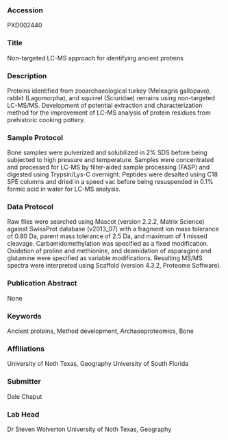 ### Accession
PXD002440

### Title
Non-targeted LC-MS approach for identifying ancient proteins

### Description
Proteins identified from zooarchaeological turkey (Meleagris gallopavo), rabbit (Lagomorpha), and squirrel (Sciuridae) remains using non-targeted LC-MS/MS.  Development of potential extraction and characterization method for the improvement of LC-MS analysis of protein residues  from prehistoric cooking pottery.

### Sample Protocol
Bone samples were pulverized and solubilized in 2% SDS before being subjected to high pressure and temperature.  Samples were concentrated and processed for LC-MS by filter-aided sample processing (FASP) and digested using Trypsin/Lys-C overnight.  Peptides were desalted using C18 SPE columns and dried in a speed vac before being resuspended in 0.1% formic acid in water for LC-MS analysis.

### Data Protocol
Raw files were searched using Mascot (version 2.2.2, Matrix Science) against SwissProt database (v2013_07) with a fragment ion mass tolerance of 0.80 Da, parent mass tolerance of 2.5 Da, and maximum of 1 missed cleavage.  Carbamidomethylation was specified as a fixed modification.  Oxidation of proline and methionine, and deamidation of asparagine and glutamine were specified as variable modifications.  Resulting MS/MS spectra were interpreted using Scaffold (version 4.3.2, Proteome Software).

### Publication Abstract
None

### Keywords
Ancient proteins, Method development, Archaeoproteomics, Bone

### Affiliations
University of Noth Texas, Geography
University of South Florida

### Submitter
Dale Chaput

### Lab Head
Dr Steven Wolverton
University of Noth Texas, Geography


